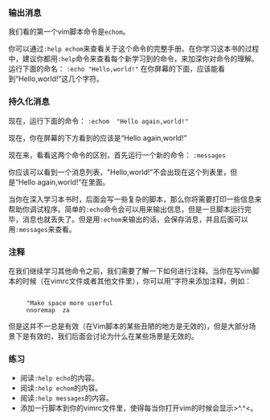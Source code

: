 ### 输出消息

我们看的第一个vim脚本命令是`echom`。
     
你可以通过`:help echom`来查看关于这个命令的完整手册。在你学习这本书的过程中，建议你都用`:help`命令来查看每个新学习到的命令，来加深你对命令的理解。
运行下面的命名：
`:echo "Hello,world!"`
在你屏幕的下面，应该能看到“Hello,world!”这几个字符。

###  持久化消息
现在，运行下面的命令：
`:echom  "Hello again,world!"`

现在，你在屏幕的下方看到的应该是“Hello again,world!”  

现在来，看看这两个命令的区别，首先运行一个新的命令：
`:messages`

你应该可以看到一个消息列表，"Hello,world!”不会出现在这个列表里，但是“Hello again,world!”在里面。

当你在深入学习本书时，后面会写一些复杂的脚本，那么你将需要打印一些信息来帮助你调试程序。简单的`:echo`命令会可以用来输出信息，但是一旦脚本运行完毕，消息也就丢失了。但是用`:echom`来输出的话，会保存消息，并且后面可以用`:messages`来查看。
     
### 注释
在我们继续学习其他命令之前，我们需要了解一下如何进行注释。当你在写vim脚本的时候（在vimrc文件或者其他文件里），你可以用"字符来添加注释，例如：
<pre><code>
     "Make space more userful
     nnoremap <space> za
</code></pre>

但是这并不一总是有效（在Vim脚本的某些丑陋的地方是无效的)，但是大部分场景下是有效的，我们后面会讨论为什么在某些场景是无效的。

### 练习

- 阅读`:help echo`的内容。
- 阅读`:help echom`的内容。
- 阅读`:help messages`的内容。
- 添加一行脚本到你的vimrc文件里，使得每当你打开vim的时候会显示>^.^<。
